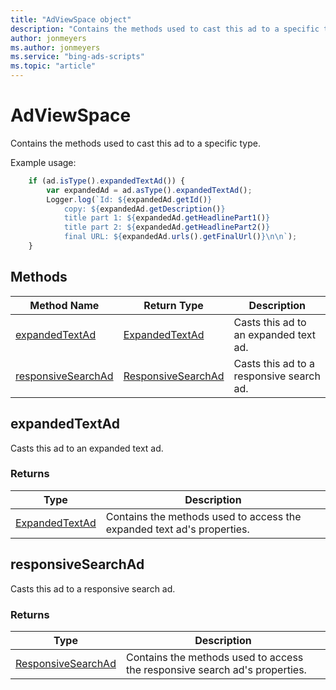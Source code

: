 ```yaml
---
title: "AdViewSpace object"
description: "Contains the methods used to cast this ad to a specific type."
author: jonmeyers
ms.author: jonmeyers
ms.service: "bing-ads-scripts"
ms.topic: "article"
---
```


# AdViewSpace

Contains the methods used to cast this ad to a specific type.


Example usage:
```javascript
    if (ad.isType().expandedTextAd()) {
        var expandedAd = ad.asType().expandedTextAd();
        Logger.log(`Id: ${expandedAd.getId()}
            copy: ${expandedAd.getDescription()}
            title part 1: ${expandedAd.getHeadlinePart1()}
            title part 2: ${expandedAd.getHeadlinePart2()}
            final URL: ${expandedAd.urls().getFinalUrl()}\n\n`);
    }
```


## Methods
|Method Name|Return Type|Description|
|-|-|-
[expandedTextAd](#expandedtextad)|[ExpandedTextAd](ExpandedTextAd.md)|Casts this ad to an expanded text ad.
[responsiveSearchAd](#responsivesearchad)|[ResponsiveSearchAd](ResponsiveSearchAd.md)|Casts this ad to a responsive search ad.


## <a name="expandedtextad"></a>expandedTextAd
Casts this ad to an expanded text ad.

### Returns
|Type|Description|
|-|-
[ExpandedTextAd](ExpandedTextAd.md)|Contains the methods used to access the expanded text ad's properties.

## <a name="responsivesearchad"></a>responsiveSearchAd
Casts this ad to a responsive search ad.

### Returns
|Type|Description|
|-|-
[ResponsiveSearchAd](ResponsiveSearchAd.md)|Contains the methods used to access the responsive search ad's properties.

